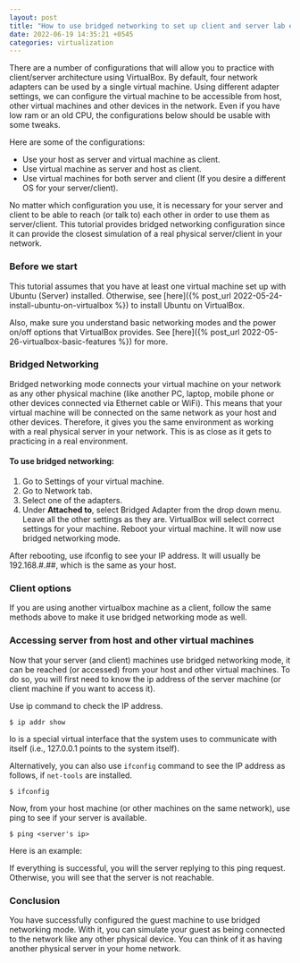 ```yaml
---
layout: post
title: "How to use bridged networking to set up client and server lab environment on VirtualBox"
date: 2022-06-19 14:35:21 +0545
categories: virtualization
---
```


There are a number of configurations that will allow you to practice with client/server architecture using VirtualBox. By default, four network adapters can be used by a single virtual machine. Using different adapter settings, we can configure the virtual machine to be accessible from host, other virtual machines and other devices in the network. Even if you have low ram or an old CPU, the configurations below should be usable with some tweaks.

Here are some of the configurations:

- Use your host as server and virtual machine as client.
- Use virtual machine as server and host as client.
- Use virtual machines for both server and client (If you desire a different OS for your server/client).

No matter which configuration you use, it is necessary for your server and client to be able to reach (or talk to) each other in order to use them as server/client. This tutorial provides bridged networking configuration since it can provide the closest simulation of a real physical server/client in your network.

### Before we start

This tutorial assumes that you have at least one virtual machine set up with Ubuntu (Server) installed. Otherwise, see [here]({% post_url 2022-05-24-install-ubuntu-on-virtualbox %}) to install Ubuntu on VirtualBox.

Also, make sure you understand basic networking modes and the power on/off options that VirtualBox provides. See [here]({% post_url 2022-05-26-virtualbox-basic-features %}) for more.

### Bridged Networking

Bridged networking mode connects your virtual machine on your network as any other physical machine (like another PC, laptop, mobile phone or other devices connected via Ethernet cable or WiFi). This means that your virtual machine will be connected on the same network as your host and other devices. Therefore, it gives you the same environment as working with a real physical server in your network. This is as close as it gets to practicing in a real environment.

#### To use bridged networking:

1. Go to Settings of your virtual machine.
2. Go to Network tab.
3. Select one of the adapters.
4. Under **Attached to**, select Bridged Adapter from the drop down menu. Leave all the other settings as they are. VirtualBox will select correct settings for your machine.
Reboot your virtual machine. It will now use bridged networking mode.

After rebooting, use ifconfig to see your IP address. It will usually be 192.168.#.##, which is the same as your host.

### Client options

If you are using another virtualbox machine as a client, follow the same methods above to make it use bridged networking mode as well.

### Accessing server from host and other virtual machines

Now that your server (and client) machines use bridged networking mode, it can be reached (or accessed) from your host and other virtual machines. To do so, you will first need to know the ip address of the server machine (or client machine if you want to access it).

Use ip command to check the IP address.

```
$ ip addr show
```

lo is a special virtual interface that the system uses to communicate with itself (i.e., 127.0.0.1 points to the system itself).

Alternatively, you can also use `ifconfig` command to see the IP address as follows, if `net-tools` are installed.

```
$ ifconfig
```

Now, from your host machine (or other machines on the same network), use ping to see if your server is available.

```
$ ping <server's ip>
```

Here is an example:


If everything is successful, you will the server replying to this ping request. Otherwise, you will see that the server is not reachable.

### Conclusion

You have successfully configured the guest machine to use bridged networking mode. With it, you can simulate your guest as being connected to the network like any other physical device. You can think of it as having another physical server in your home network.

